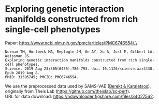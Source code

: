 # Exploring genetic interaction manifolds constructed from rich single-cell phenotypes
Paper: https://www.ncbi.nlm.nih.gov/pmc/articles/PMC6746554/.\
```
Norman TM, Horlbeck MA, Replogle JM, Ge AY, Xu A, Jost M, Gilbert LA, Weissman JS.
Exploring genetic interaction manifolds constructed from rich single-cell phenotypes.
Science. 2019 Aug 23;365(6455):786-793. doi: 10.1126/science.aax4438. Epub 2019 Aug 8.
PMID: 31395745; PMCID: PMC6746554.
```
We use the preprocessed data used by SAMS-VAE ([Berekt & Karaletsos](https://github.com/insitro/sams-vae)), originally from Theis Lab (https://github.com/theislab/sc-pert). \
URL for data download: https://ndownloader.figshare.com/files/34027562.
